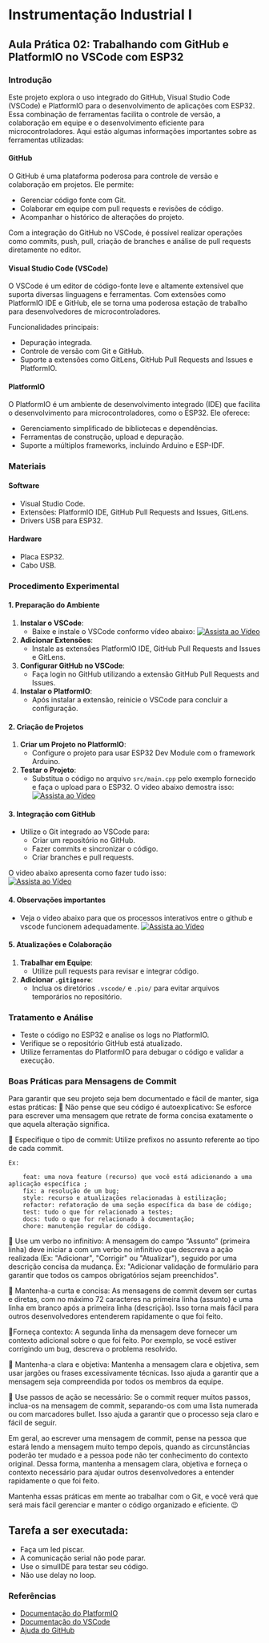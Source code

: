 # Instrumentação Industrial I
## Aula Prática 02: Trabalhando com GitHub e PlatformIO no VSCode com ESP32

### Introdução

Este projeto explora o uso integrado do GitHub, Visual Studio Code (VSCode) e PlatformIO para o desenvolvimento de aplicações com ESP32. Essa combinação de ferramentas facilita o controle de versão, a colaboração em equipe e o desenvolvimento eficiente para microcontroladores. Aqui estão algumas informações importantes sobre as ferramentas utilizadas:

#### GitHub
O GitHub é uma plataforma poderosa para controle de versão e colaboração em projetos. Ele permite:
- Gerenciar código fonte com Git.
- Colaborar em equipe com pull requests e revisões de código.
- Acompanhar o histórico de alterações do projeto.

Com a integração do GitHub no VSCode, é possível realizar operações como commits, push, pull, criação de branches e análise de pull requests diretamente no editor.

#### Visual Studio Code (VSCode)
O VSCode é um editor de código-fonte leve e altamente extensível que suporta diversas linguagens e ferramentas. Com extensões como PlatformIO IDE e GitHub, ele se torna uma poderosa estação de trabalho para desenvolvedores de microcontroladores.

Funcionalidades principais:
- Depuração integrada.
- Controle de versão com Git e GitHub.
- Suporte a extensões como GitLens, GitHub Pull Requests and Issues e PlatformIO.

#### PlatformIO
O PlatformIO é um ambiente de desenvolvimento integrado (IDE) que facilita o desenvolvimento para microcontroladores, como o ESP32. Ele oferece:
- Gerenciamento simplificado de bibliotecas e dependências.
- Ferramentas de construção, upload e depuração.
- Suporte a múltiplos frameworks, incluindo Arduino e ESP-IDF.

### Materiais

#### Software
- Visual Studio Code.
- Extensões: PlatformIO IDE, GitHub Pull Requests and Issues, GitLens.
- Drivers USB para ESP32.

#### Hardware
- Placa ESP32.
- Cabo USB.

### Procedimento Experimental

#### 1. Preparação do Ambiente
1. **Instalar o VSCode**:
   - Baixe e instale o VSCode conformo vídeo abaixo: 
   [![Assista ao Vídeo](https://img.youtube.com/vi/FOqKMPX6BMo/hqdefault.jpg)](https://www.youtube.com/watch?v=FOqKMPX6BMo)
2. **Adicionar Extensões**:
   - Instale as extensões PlatformIO IDE, GitHub Pull Requests and Issues e GitLens.
3. **Configurar GitHub no VSCode**:
   - Faça login no GitHub utilizando a extensão GitHub Pull Requests and Issues.
4. **Instalar o PlatformIO**:
   - Após instalar a extensão, reinicie o VSCode para concluir a configuração.

#### 2. Criação de Projetos
1. **Criar um Projeto no PlatformIO**:
   - Configure o projeto para usar ESP32 Dev Module com o framework Arduino.
2. **Testar o Projeto**:
   - Substitua o código no arquivo `src/main.cpp` pelo exemplo fornecido e faça o upload para o ESP32. O video abaixo demostra isso:  
   [![Assista ao Vídeo](https://img.youtube.com/vi/HSSXU4XHBYY/hqdefault.jpg)](https://www.youtube.com/watch?v=HSSXU4XHBYY)

#### 3. Integração com GitHub
- Utilize o Git integrado ao VSCode para:
  - Criar um repositório no GitHub.
  - Fazer commits e sincronizar o código.
  - Criar branches e pull requests.

O video abaixo apresenta como fazer tudo isso:  
[![Assista ao Vídeo](https://img.youtube.com/vi/B_RTIOYZmvw/hqdefault.jpg)](https://www.youtube.com/watch?v=B_RTIOYZmvw)

#### 4. Observações importantes
- Veja o video abaixo para que os processos interativos entre o github e vscode funcionem adequadamente.
[![Assista ao Vídeo](https://img.youtube.com/vi/6QpcVrRDbp4/hqdefault.jpg)](https://www.youtube.com/watch?v=6QpcVrRDbp4)

#### 5. Atualizações e Colaboração
1. **Trabalhar em Equipe**:
   - Utilize pull requests para revisar e integrar código.
2. **Adicionar `.gitignore`**:
   - Inclua os diretórios `.vscode/` e `.pio/` para evitar arquivos temporários no repositório.

### Tratamento e Análise
- Teste o código no ESP32 e analise os logs no PlatformIO.
- Verifique se o repositório GitHub está atualizado.
- Utilize ferramentas do PlatformIO para debugar o código e validar a execução.

### Boas Práticas para Mensagens de Commit

Para garantir que seu projeto seja bem documentado e fácil de manter, siga estas práticas:
📌 Não pense que seu código é autoexplicativo: Se esforce para escrever uma mensagem que retrate de forma concisa exatamente o que aquela alteração significa.

📌 Especifique o tipo de commit: Utilize prefixos no assunto referente ao tipo de cada commit. 

    Ex:

        feat: uma nova feature (recurso) que você está adicionando a uma aplicação específica ;
        fix: a resolução de um bug;
        style: recurso e atualizações relacionadas à estilização;
        refactor: refatoração de uma seção específica da base de código;
        test: tudo o que for relacionado a testes;
        docs: tudo o que for relacionado à documentação;
        chore: manutenção regular do código. 

📌 Use um verbo no infinitivo: A mensagem do campo “Assunto” (primeira linha) deve iniciar a com um verbo no infinitivo que descreva a ação realizada (Ex: "Adicionar", "Corrigir" ou "Atualizar"), seguido por uma descrição concisa da mudança. Ex: "Adicionar validação de formulário para garantir que todos os campos obrigatórios sejam preenchidos".

📌 Mantenha-a curta e concisa: As mensagens de commit devem ser curtas e diretas, com no máximo 72 caracteres na primeira linha (assunto) e uma linha em branco após a primeira linha (descrição). Isso torna mais fácil para outros desenvolvedores entenderem rapidamente o que foi feito.

📌Forneça contexto: A segunda linha da mensagem deve fornecer um contexto adicional sobre o que foi feito. Por exemplo, se você estiver corrigindo um bug, descreva o problema resolvido.

📌 Mantenha-a clara e objetiva: Mantenha a mensagem clara e objetiva, sem usar jargões ou frases excessivamente técnicas. Isso ajuda a garantir que a mensagem seja compreendida por todos os membros da equipe.

📌 Use passos de ação se necessário: Se o commit requer muitos passos, inclua-os na mensagem de commit, separando-os com uma lista numerada ou com marcadores bullet. Isso ajuda a garantir que o processo seja claro e fácil de seguir.

Em geral, ao escrever uma mensagem de commit, pense na pessoa que estará lendo a mensagem muito tempo depois, quando as circunstâncias poderão ter mudado e a pessoa pode não ter conhecimento do contexto original. Dessa forma, mantenha a mensagem clara, objetiva e forneça o contexto necessário para ajudar outros desenvolvedores a entender rapidamente o que foi feito.

Mantenha essas práticas em mente ao trabalhar com o Git, e você verá que será mais fácil gerenciar e manter o código organizado e eficiente. 😉

## Tarefa a ser executada: 

- Faça um led piscar.
- A comunicação serial não pode parar. 
- Use o simulIDE para testar seu código.
- Não use delay no loop.

### Referências
- [Documentação do PlatformIO](https://platformio.org/)
- [Documentação do VSCode](https://code.visualstudio.com/docs)
- [Ajuda do GitHub](https://docs.github.com/)



